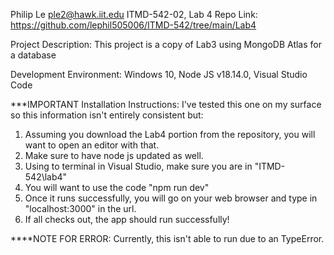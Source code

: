 Philip Le
ple2@hawk.iit.edu 
ITMD-542-02, Lab 4
Repo Link: https://github.com/lephil505006/ITMD-542/tree/main/Lab4

Project Description: This project is a copy of Lab3 using MongoDB Atlas for a database

Development Environment: Windows 10, Node JS v18.14.0, Visual Studio Code

***IMPORTANT Installation Instructions: I've tested this one on my surface so this information isn't entirely consistent but:
1. Assuming you download the Lab4 portion from the repository, you will want to open an editor with that.
2. Make sure to have node js updated as well.
3. Using to terminal in Visual Studio, make sure you are in "ITMD-542\lab4"
4. You will want to use the code "npm run dev"
5. Once it runs successfully, you will go on your web browser and type in "localhost:3000" in the url.
6. If all checks out, the app should run successfully!

****NOTE FOR ERROR: Currently, this isn't able to run due to an TypeError.
